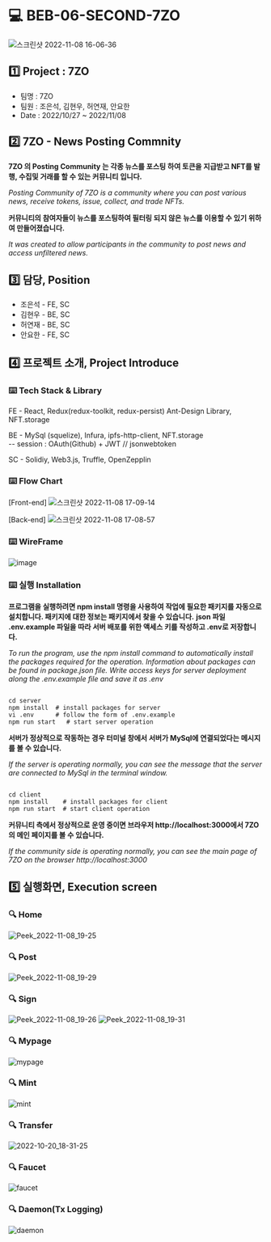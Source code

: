 # :computer: **BEB-06-SECOND-7ZO**

![스크린샷 2022-11-08 16-06-36](https://user-images.githubusercontent.com/108708252/200500500-15b074b5-b011-4e5b-9b35-c0193f051f0a.png)

## :one:  **Project : 7ZO**
* 팀명 : 7ZO
* 팀원 : 조은석, 김현우, 허연재, 안요한
* Date : 2022/10/27 ~ 2022/11/08

## :two: **7ZO - News Posting Commnity**

**7ZO 의 Posting Community 는 각종 뉴스를 포스팅 하여 토큰을 지급받고 NFT를 발행, 수집및 거래를 할 수 있는 커뮤니티 입니다.**

_Posting Community of 7ZO is a community where you can post various news, receive tokens, issue, collect, and trade NFTs._

**커뮤니티의 참여자들이 뉴스를 포스팅하여 필터링 되지 않은 뉴스를 이용할 수 있기 위하여 만들어졌습니다.**

_It was created to allow participants in the community to post news and access unfiltered news._

## :three: **담당, Position**

* 조은석 - FE, SC
* 김현우 - BE, SC
* 허연재 - BE, SC
* 안요한 - FE, SC

## :four: **프로젝트 소개, Project Introduce**
### :keyboard: **Tech Stack & Library**
FE - React, Redux(redux-toolkit, redux-persist) 
        Ant-Design Library, NFT.storage

BE - MySql (squelize), 
        Infura, ipfs-http-client, NFT.storage       
     -- session : OAuth(Github) + JWT  // jsonwebtoken

SC - Solidiy, Web3.js, Truffle, OpenZepplin

### :keyboard: **Flow Chart**

[Front-end]
![스크린샷 2022-11-08 17-09-14](https://user-images.githubusercontent.com/108708252/200509544-82bcc2cb-7763-4690-bffc-4ca8b4d06d03.png)

[Back-end]
![스크린샷 2022-11-08 17-08-57](https://user-images.githubusercontent.com/108708252/200509549-a5c1e950-d566-43f8-b597-a52b26db2df5.png)

### :keyboard: **WireFrame**
![image](https://user-images.githubusercontent.com/108708252/200531775-27c8232f-3760-422c-a0a2-b555878784d5.png)

### :keyboard: **실행 Installation**
**프로그램을 실행하려면 npm install 명령을 사용하여 작업에 필요한 패키지를 자동으로 설치합니다. 패키지에 대한 정보는 패키지에서 찾을 수 있습니다.**
**json 파일 .env.example 파일을 따라 서버 배포를 위한 액세스 키를 작성하고 .env로 저장합니다.**

_To run the program, use the npm install command to automatically install the packages required for the operation. Information about packages can be found in package.json file. Write access keys for server deployment along the .env.example file and save it as .env_

<pre><code>
cd server
npm install  # install packages for server
vi .env      # follow the form of .env.example
npm run start   # start server operation
</code></pre>

**서버가 정상적으로 작동하는 경우 터미널 창에서 서버가 MySql에 연결되었다는 메시지를 볼 수 있습니다.**

_If the server is operating normally, you can see the message that the server are connected to MySql in the terminal window._

<pre><code>
cd client  
npm install    # install packages for client
npm run start  # start client operation
</code></pre>

**커뮤니티 측에서 정상적으로 운영 중이면 브라우저 http://localhost:3000에서 7ZO의 메인 페이지를 볼 수 있습니다.**

_If the community side is operating normally, you can see the main page of 7ZO on the browser http://localhost:3000_

## :five: **실행화면, Execution screen**
### :mag: Home

![Peek_2022-11-08_19-25](https://user-images.githubusercontent.com/108708252/200543158-e83c71fa-d3b0-4261-a232-903a07b00397.gif)

### :mag: Post

![Peek_2022-11-08_19-29](https://user-images.githubusercontent.com/108708252/200543259-ad4d4733-330e-4e45-b344-8a63d720586c.gif)

### :mag: Sign

![Peek_2022-11-08_19-26](https://user-images.githubusercontent.com/108708252/200543389-48378c72-1e36-44bf-aad5-147c582c7ee1.gif)
![Peek_2022-11-08_19-31](https://user-images.githubusercontent.com/108708252/200543394-126aa540-7f0c-4f33-9eee-3ef8dcf63f9c.gif)

### :mag: Mypage

![mypage](https://user-images.githubusercontent.com/108708252/200514071-81790da9-ce20-4d9b-b733-954b7f2c6125.gif)

### :mag: Mint

![mint](https://user-images.githubusercontent.com/108708252/200514189-beadfd6e-0c13-4d24-a2cb-4918688336ed.gif)

### :mag: Transfer

![2022-10-20_18-31-25](https://user-images.githubusercontent.com/108708252/200514284-de9b4d56-b763-4d85-89c9-dd7ff0df5d53.png)

### :mag: Faucet

![faucet](https://user-images.githubusercontent.com/64346003/208818058-08577f21-0be9-442f-84a2-2f17c5c546bc.gif)


### :mag: Daemon(Tx Logging)

![daemon](https://user-images.githubusercontent.com/64346003/208818077-b4dc310b-9d27-4f2d-8cf8-b4d92347fc4c.gif)
